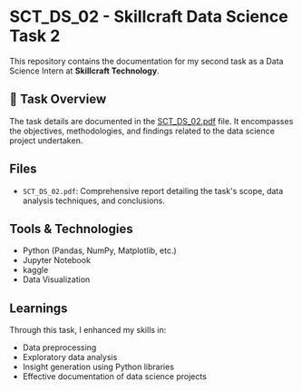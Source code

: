 # SCT_DS_02 - Skillcraft Data Science Task 2

This repository contains the documentation for my second task as a Data Science Intern at **Skillcraft Technology**.

## 📄 Task Overview

The task details are documented in the [SCT_DS_02.pdf](https://github.com/GollaSanthosh123/SCT_DS_02/blob/main/SCT_DS_02.pdf) file. It encompasses the objectives, methodologies, and findings related to the data science project undertaken.

##  Files

- `SCT_DS_02.pdf`: Comprehensive report detailing the task's scope, data analysis techniques, and conclusions.

##  Tools & Technologies

- Python (Pandas, NumPy, Matplotlib, etc.)
- Jupyter Notebook
- kaggle
- Data Visualization

##  Learnings

Through this task, I enhanced my skills in:
- Data preprocessing
- Exploratory data analysis
- Insight generation using Python libraries
- Effective documentation of data science projects

